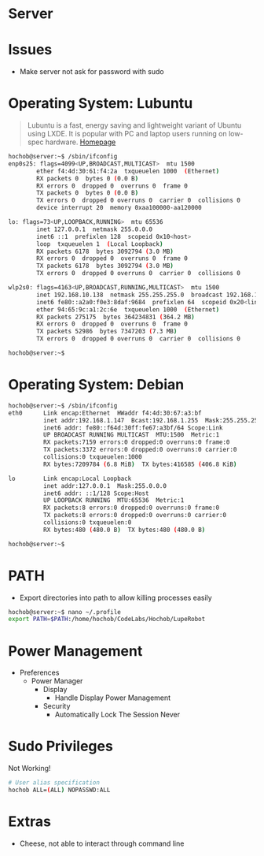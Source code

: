 # Server

# Issues

* Make server not ask for password with sudo

# Operating System: Lubuntu

> Lubuntu is a fast, energy saving and lightweight variant of Ubuntu using LXDE. It is popular with PC and laptop users running on low-spec hardware. [Homepage](http://lubuntu.me/)

```sh
hochob@server:~$ /sbin/ifconfig
enp0s25: flags=4099<UP,BROADCAST,MULTICAST>  mtu 1500
        ether f4:4d:30:61:f4:2a  txqueuelen 1000  (Ethernet)
        RX packets 0  bytes 0 (0.0 B)
        RX errors 0  dropped 0  overruns 0  frame 0
        TX packets 0  bytes 0 (0.0 B)
        TX errors 0  dropped 0 overruns 0  carrier 0  collisions 0
        device interrupt 20  memory 0xaa100000-aa120000  

lo: flags=73<UP,LOOPBACK,RUNNING>  mtu 65536
        inet 127.0.0.1  netmask 255.0.0.0
        inet6 ::1  prefixlen 128  scopeid 0x10<host>
        loop  txqueuelen 1  (Local Loopback)
        RX packets 6178  bytes 3092794 (3.0 MB)
        RX errors 0  dropped 0  overruns 0  frame 0
        TX packets 6178  bytes 3092794 (3.0 MB)
        TX errors 0  dropped 0 overruns 0  carrier 0  collisions 0

wlp2s0: flags=4163<UP,BROADCAST,RUNNING,MULTICAST>  mtu 1500
        inet 192.168.10.138  netmask 255.255.255.0  broadcast 192.168.10.255
        inet6 fe80::a2a0:f0e3:8daf:9684  prefixlen 64  scopeid 0x20<link>
        ether 94:65:9c:a1:2c:6e  txqueuelen 1000  (Ethernet)
        RX packets 275175  bytes 364234831 (364.2 MB)
        RX errors 0  dropped 0  overruns 0  frame 0
        TX packets 52986  bytes 7347203 (7.3 MB)
        TX errors 0  dropped 0 overruns 0  carrier 0  collisions 0

hochob@server:~$
```

# Operating System: Debian

```sh
hochob@server:~$ /sbin/ifconfig
eth0      Link encap:Ethernet  HWaddr f4:4d:30:67:a3:bf  
          inet addr:192.168.1.147  Bcast:192.168.1.255  Mask:255.255.255.0
          inet6 addr: fe80::f64d:30ff:fe67:a3bf/64 Scope:Link
          UP BROADCAST RUNNING MULTICAST  MTU:1500  Metric:1
          RX packets:7159 errors:0 dropped:0 overruns:0 frame:0
          TX packets:3372 errors:0 dropped:0 overruns:0 carrier:0
          collisions:0 txqueuelen:1000 
          RX bytes:7209784 (6.8 MiB)  TX bytes:416585 (406.8 KiB)

lo        Link encap:Local Loopback  
          inet addr:127.0.0.1  Mask:255.0.0.0
          inet6 addr: ::1/128 Scope:Host
          UP LOOPBACK RUNNING  MTU:65536  Metric:1
          RX packets:8 errors:0 dropped:0 overruns:0 frame:0
          TX packets:8 errors:0 dropped:0 overruns:0 carrier:0
          collisions:0 txqueuelen:0 
          RX bytes:480 (480.0 B)  TX bytes:480 (480.0 B)

hochob@server:~$ 
```

# PATH

* Export directories into path to allow killing processes easily

```sh
hochob@server:~$ nano ~/.profile
export PATH=$PATH:/home/hochob/CodeLabs/Hochob/LupeRobot
```

# Power Management

* Preferences
  * Power Manager
    * Display
      * Handle Display Power Management
    * Security
      * Automatically Lock The Session Never

# Sudo Privileges

Not Working!

```sh
# User alias specification
hochob ALL=(ALL) NOPASSWD:ALL
```

# Extras

* Cheese, not able to interact through command line



